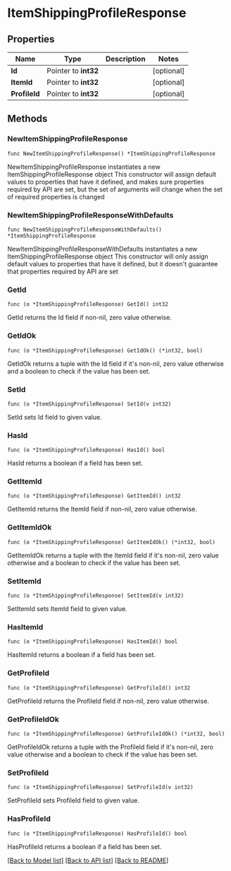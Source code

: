 # ItemShippingProfileResponse

## Properties

Name | Type | Description | Notes
------------ | ------------- | ------------- | -------------
**Id** | Pointer to **int32** |  | [optional] 
**ItemId** | Pointer to **int32** |  | [optional] 
**ProfileId** | Pointer to **int32** |  | [optional] 

## Methods

### NewItemShippingProfileResponse

`func NewItemShippingProfileResponse() *ItemShippingProfileResponse`

NewItemShippingProfileResponse instantiates a new ItemShippingProfileResponse object
This constructor will assign default values to properties that have it defined,
and makes sure properties required by API are set, but the set of arguments
will change when the set of required properties is changed

### NewItemShippingProfileResponseWithDefaults

`func NewItemShippingProfileResponseWithDefaults() *ItemShippingProfileResponse`

NewItemShippingProfileResponseWithDefaults instantiates a new ItemShippingProfileResponse object
This constructor will only assign default values to properties that have it defined,
but it doesn't guarantee that properties required by API are set

### GetId

`func (o *ItemShippingProfileResponse) GetId() int32`

GetId returns the Id field if non-nil, zero value otherwise.

### GetIdOk

`func (o *ItemShippingProfileResponse) GetIdOk() (*int32, bool)`

GetIdOk returns a tuple with the Id field if it's non-nil, zero value otherwise
and a boolean to check if the value has been set.

### SetId

`func (o *ItemShippingProfileResponse) SetId(v int32)`

SetId sets Id field to given value.

### HasId

`func (o *ItemShippingProfileResponse) HasId() bool`

HasId returns a boolean if a field has been set.

### GetItemId

`func (o *ItemShippingProfileResponse) GetItemId() int32`

GetItemId returns the ItemId field if non-nil, zero value otherwise.

### GetItemIdOk

`func (o *ItemShippingProfileResponse) GetItemIdOk() (*int32, bool)`

GetItemIdOk returns a tuple with the ItemId field if it's non-nil, zero value otherwise
and a boolean to check if the value has been set.

### SetItemId

`func (o *ItemShippingProfileResponse) SetItemId(v int32)`

SetItemId sets ItemId field to given value.

### HasItemId

`func (o *ItemShippingProfileResponse) HasItemId() bool`

HasItemId returns a boolean if a field has been set.

### GetProfileId

`func (o *ItemShippingProfileResponse) GetProfileId() int32`

GetProfileId returns the ProfileId field if non-nil, zero value otherwise.

### GetProfileIdOk

`func (o *ItemShippingProfileResponse) GetProfileIdOk() (*int32, bool)`

GetProfileIdOk returns a tuple with the ProfileId field if it's non-nil, zero value otherwise
and a boolean to check if the value has been set.

### SetProfileId

`func (o *ItemShippingProfileResponse) SetProfileId(v int32)`

SetProfileId sets ProfileId field to given value.

### HasProfileId

`func (o *ItemShippingProfileResponse) HasProfileId() bool`

HasProfileId returns a boolean if a field has been set.


[[Back to Model list]](../README.md#documentation-for-models) [[Back to API list]](../README.md#documentation-for-api-endpoints) [[Back to README]](../README.md)


